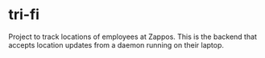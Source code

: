 tri-fi
======

Project to track locations of employees at Zappos. This is the backend that accepts location updates from a daemon running on their laptop.


